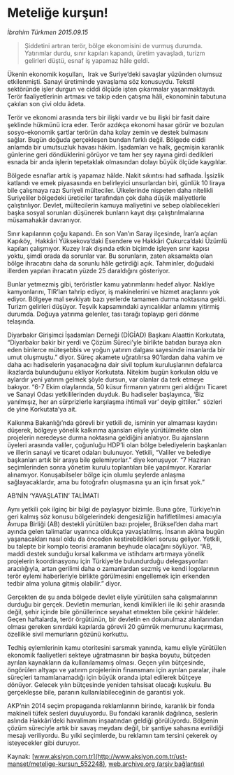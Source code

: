 # Meteliğe kurşun!

*İbrahim Türkmen 2015.09.15*

<div class="pNewsDetailMainContent" itemprop="articleBody">
 <blockquote>
  <p>
   Şiddetini artıran terör, bölge ekonomisini de vurmuş durumda. Yatırımlar durdu, sınır kapıları kapandı, üretim yavaşladı, turizm gelirleri düştü, esnaf iş yapamaz hâle geldi.
  </p>
 </blockquote>
 <p>
  Ükenin ekonomik koşulları,  Irak ve Suriye’deki savaşlar yüzünden olumsuz etkilenmişti. Sanayi üretiminde yavaşlama söz konusuydu. Tekstil sektöründe işler durgun ve ciddi ölçüde işten çıkarmalar yaşanmaktaydı. Terör faaliyetlerinin artması ve takip eden çatışma hâli, ekonominin tabutuna çakılan son çivi oldu âdeta.
 </p>
 <p>
  Terör ve ekonomi arasında ters bir ilişki vardır ve bu ilişki bir fasit daire şeklinde hükmünü icra eder. Terör azdıkça ekonomi hasar görür ve bozulan sosyo-ekonomik şartlar terörün daha kolay zemin ve destek bulmasını sağlar. Bugün doğuda gerçekleşen bundan farklı değil. Bölgede ciddi anlamda bir umutsuzluk havası hâkim. İşadamları ve halk, geçmişin karanlık günlerine geri döndüklerini görüyor ve tam her şey rayına girdi dedikleri esnada bir anda işlerin tepetaklak olmasından dolayı büyük ölçüde kaygılılar.
 </p>
 <p>
  Bölgede esnaflar artık iş yapamaz hâlde. Nakit sıkıntısı had safhada. İşsizlik katlandı ve emek piyasasında en belirleyici unsurlardan biri, günlük 10 liraya bile çalışmaya razı Suriyeli mülteciler. Ülkelerinde nispeten daha nitelikli Suriyeliler bölgedeki üreticiler tarafından çok daha düşük maliyetlerle çalıştırılıyor. Devlet, mültecilerin kamuya maliyetini ve sebep olabilecekleri başka sosyal sorunları düşünerek bunların kayıt dışı çalıştırılmalarına müsamahakâr davranıyor.
 </p>
 <p>
  Sınır kapılarının çoğu kapandı. En son Van’ın Saray ilçesinde, İran’a açılan Kapıköy,  Hakkâri Yüksekova’daki Esendere ve Hakkâri Çukurca’daki Üzümlü kapıları çalışmıyor. Kuzey Irak dışında etkin biçimde işleyen sınır kapısı yoktu, şimdi orada da sorunlar var. Bu sorunların, zaten aksamakta olan bölge ihracatını daha da sorunlu hâle getirdiği açık. Tahminler, doğudaki illerden yapılan ihracatın yüzde 25 daraldığını gösteriyor.
 </p>
 <p>
  Bunlar yetmezmiş gibi, teröristler kamu yatırımlarını hedef alıyor. Nakliye kamyonlarını, TIR’ları tahrip ediyor, iş makinelerini ve hizmet araçlarını yok ediyor. Bölgeye mal sevkiyatı bazı yerlerde tamamen durma noktasına geldi. Turizm gelirleri düşüyor. Teşvik kapsamındaki ayrıcalıklar anlamını yitirmiş durumda. Doğuya yatırıma gelenler, tası tarağı toplayıp geri dönme telaşında.
 </p>
 <p>
  Diyarbakır Girişimci İşadamları Derneği (DİGİAD) Başkanı Alaattin Korkutata, “Diyarbakır bakir bir yerdi ve Çözüm Süreci’yle birlikte batıdan buraya akın eden binlerce müteşebbis ve yoğun yatırım dalgası sayesinde insanlarda bir umut oluşmuştu.” diyor. Süreç akamete uğratılırsa 90’lardan daha vahim ve daha acı hadiselerin yaşanacağına dair sivil toplum kuruluşlarının defalarca ikazlarda bulunduğunu ekliyor Korkutata. Nitekim bugün korkulan oldu ve aylardır yeni yatırım gelmek şöyle dursun, var olanlar da terk etmeye bakıyor. “6-7 Ekim olaylarında, 50 küsur firmanın yatırımı geri aldığını Ticaret ve Sanayi Odası yetkililerinden duyduk. Bu hadiseler başlayınca, ‘Biz yanılmışız, her an sürprizlerle karşılaşma ihtimali var’ deyip gittiler.”  sözleri de yine Korkutata’ya ait.
 </p>
 <p>
  Kalkınma Bakanlığı’nda görevli bir yetkili de, isminin yer almaması kaydını düşerek, bölgeye yönelik kalkınma ajansları eliyle yürütülmekte olan projelerin neredeyse durma noktasına geldiğini anlatıyor. Bu ajansların üyeleri arasında valiler, çoğunluğu HDP’li olan bölge belediyelerin başkanları ve illerin sanayi ve ticaret odaları bulunuyor. Yetkili, “Valiler ve belediye başkanları artık bir araya bile gelemiyorlar.” diye konuşuyor. “7 Haziran seçimlerinden sonra yönetim kurulu toplantıları bile yapılmıyor. Kararlar alınamıyor. Konuşabilseler bölge için olumlu şeylerde anlaşma sağlayacaklardır, ama bu fotoğrafın oluşmasına şu an için fırsat yok.”
 </p>
 <p>
  AB’NİN ‘YAVAŞLATIN’ TALİMATI
 </p>
 <p>
  Aynı yetkili çok ilginç bir bilgi de paylaşıyor bizimle. Buna göre, Türkiye’nin geri kalmış söz konusu bölgelerindeki dengesizliğin hafifletilmesi amacıyla Avrupa Birliği (AB) destekli yürütülen bazı projeler, Brüksel’den daha mart ayında gelen talimatlar uyarınca oldukça yavaşlatılmış. İnsanın aklına bugün yaşanacakları nasıl oldu da önceden kestirebildikleri sorusu geliyor. Yetkili, bu talepte bir komplo teorisi aramanın beyhude olacağını söylüyor. “AB, maddi destek sunduğu kırsal kalkınma ve istihdamı artırmaya yönelik projelerin koordinasyonu için Türkiye’de bulundurduğu delegasyonları aracılığıyla, artan gerilimi daha o zamanlardan sezmiş ve kendi logolarının terör eylemi haberleriyle birlikte görülmesini engellemek için erkenden tedbir alma yoluna gitmiş olabilir.” diyor.
 </p>
 <p>
  Gerçekten de şu anda bölgede devlet eliyle yürütülen saha çalışmalarının durduğu bir gerçek. Devletin memurları, kendi kimlikleri ile iki şehir arasında değil, şehir içinde bile gönüllerince seyahat etmekten bile çekinir hâldeler. Geçen haftalarda, terör örgütünün, bir devletin en dokunulmaz alanlarından olması gereken sınırdaki kapılarda görevli 20 gümrük memurunu kaçırması, özellikle sivil memurların gözünü korkuttu.
 </p>
 <p>
  Tedhiş eylemlerinin kamu otoritesini sarsmak yanında, kamu eliyle yürütülen ekonomik faaliyetleri sekteye uğratmasının bir başka boyutu, bütçeden ayrılan kaynakların da kullanılamamış olması. Geçen yılın bütçesinde, öngörülen altyapı ve yatırım projelerinin finansmanı için ayrılan paralar, ihale süreçleri tamamlanamadığı için büyük oranda iptal edilerek bütçeye dönüyor. Gelecek yılın bütçesinde yeniden tahsisat olacağı kuşkulu. Bu gerçekleşse bile, paranın kullanılabileceğinin de garantisi yok.
 </p>
 <p>
  AKP’nin 2014 seçim propaganda reklamlarının birinde, karanlık bir fonda makineli tüfek sesleri duyuluyordu. Bu fondaki karanlık dağılınca, seslerin aslında Hakkâri’deki havalimanı inşaatından geldiği görülüyordu. Bölgenin çözüm süreciyle artık bir savaş meydanı değil, bir şantiye sahasına evrildiği mesajı veriliyordu. Bu yılki seçimlerde, bu reklamın tam tersini çekerek oy isteyecekler gibi duruyor.
 </p>
</div>


Kaynak: [www.aksiyon.com.tr](http://www.aksiyon.com.tr/ust-manset/metelige-kursun_552248), [web.archive.org (arşiv bağlantısı)](http://web.archive.org/web/20150928084704/http://www.aksiyon.com.tr/ust-manset/metelige-kursun_552248)
